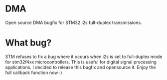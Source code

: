 # DMA
 Open source DMA bugfix for STM32 i2s full-duplex transmissions.

 # What bug?
 STM refuses to fix a bug where it occurs when i2s is set to full-duplex mode for stm32f4xx microcontrollers. This is useful for digital signal processing applications. I decided to release this bugfix and opensource it. Enjoy the full callback function now :)
